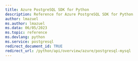 ```yaml
---
title: Azure PostgreSQL SDK for Python
description: Reference for Azure PostgreSQL SDK for Python
author: lmazuel
ms.author: lmazuel
ms.data: 06/05/2023
ms.topic: reference
ms.devlang: python
ms.service: postgresql
redirect_document_id: TRUE
redirect_url: /python/api/overview/azure/postgresql-mysql
---
```


